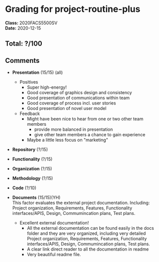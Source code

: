 # Grading for project-routine-plus
**Class:** 2020FACS5500SV<br>
**Date:** 2020-12-15<br>

## Total: ?/100
## Comments

* **Presentation** (15/15) (all)
  * Positives
    * Super high-energy!
    * Good coverage of graphics design and consistency
    * Good presentation of communications within team
    * Good coverage of process incl. user stories
    * Good presentation of novel user model
  * Feedback
    * Might have been nice to hear from one or two other team members
      * provide more balanced in presentation
      * give other team members a chance to gain experience
    * Maybe a little less focus on "marketing"

* **Repository** (?/15)

* **Functionality** (?/15)

* **Organization** (?/15)

* **Methodology** (?/15)

* **Code** (?/10)

* **Documents** (15/15)(YH)  
This factor evaluates the external project documentation. Including: Project organization, Requirements, Features, Functionality interfaces/APIS, Design, Commumincation plans, Test plans.
  * Excellent external documentation!
    *  All the external documentation can be found easily in the docs folder and they are very organized, including very detailed Project organization, Requirements, Features, Functionality interfaces/APIS, Design, Commumincation plans, Test plans. 
    *  A clear link direct reader to all the documentation in readme
    *  Very beautiful readme file.
